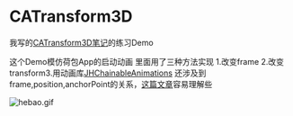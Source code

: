 # CATransform3D


我写的[CATransform3D笔记](http://www.jianshu.com/p/78c30ccf425f])的练习Demo

这个Demo模仿荷包App的启动动画
里面用了三种方法实现 1.改变frame 2.改变transform3.用动画库[JHChainableAnimations](https://github.com/jhurray/JHChainableAnimations)
还涉及到frame,position,anchorPoint的关系，[这篇文章](http://kittenyang.com/anchorpoint/)容易理解些


![hebao.gif](http://upload-images.jianshu.io/upload_images/949605-5e68d1b15425ada0.gif?imageMogr2/auto-orient/strip)